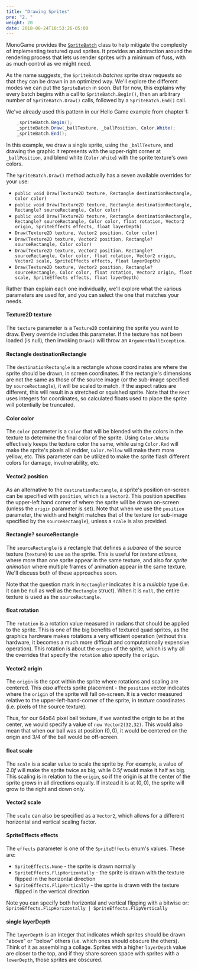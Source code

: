 ```yaml
---
title: "Drawing Sprites"
pre: "2. "
weight: 20
date: 2018-08-24T10:53:26-05:00
---
```


MonoGame provides the [`SpriteBatch`](https://docs.monogame.net/api/Microsoft.Xna.Framework.Graphics.SpriteBatch.html) class to help mitigate the complexity of implementing textured quad sprites.  It provides an abstraction around the rendering process that lets us render sprites with a minimum of fuss, with as much control as we might need.

As the name suggests, the `SpriteBatch` _batches_ sprite draw requests so that they can be drawn in an optimized way.  We'll explore the different modes we can put the `SpriteBatch` in soon.  But for now, this explains why every batch begins with a call to `SpriteBatch.Begin()`, then an arbitrary number of `SpriteBatch.Draw()` calls, followed by a `SpriteBatch.End()` call. 

We've already used this pattern in our Hello Game example from chapter 1:

```csharp
    _spriteBatch.Begin();            
    _spriteBatch.Draw(_ballTexture, _ballPosition, Color.White);
    _spriteBatch.End();
```

In this example, we draw a single sprite, using the `_ballTexture`, and drawing the graphic it represents with the upper-right corner at `_ballPosition`, and blend white (`Color.White`) with the sprite texture's own colors.

The `SpriteBatch.Draw()` method actually has a seven available overrides for your use:

* `public void Draw(Texture2D texture, Rectangle destinationRectangle, Color color)`
* `public void Draw(Texture2D texture, Rectangle destinationRectangle, Rectangle? sourceRectangle, Color color)`
* `public void Draw(Texture2D texture, Rectangle destinationRectangle, Rectangle? sourceRectangle, Color color, float rotation, Vector2 origin, SpriteEffects effects, float layerDepth)`
* `Draw(Texture2D texture, Vector2 position, Color color)`
* `Draw(Texture2D texture, Vector2 position, Rectangle? sourceRectangle, Color color)`
* `Draw(Texture2D texture, Vector2 position, Rectangle? sourceRectangle, Color color, float rotation, Vector2 origin, Vector2 scale, SpriteEffects effects, float layerDepth)`
* `Draw(Texture2D texture, Vector2 position, Rectangle? sourceRectangle, Color color, float rotation, Vector2 origin, float scale, SpriteEffects effects, float layerDepth)`

Rather than explain each one individually, we'll explore what the various parameters are used for, and you can select the one that matches your needs.

#### Texture2D texture
The `texture` parameter is a `Texture2D` containing the sprite you want to draw.  Every override includes this parameter.  If the texture has not been loaded (is null), then invoking `Draw()` will throw an `ArgumentNullException`.

#### Rectangle destinationRectangle
The `destinationRectangle` is a rectangle whose coordinates are where the sprite should be drawn, in screen coordinates.  If the rectangle's dimensions are not the same as those of the source image (or the sub-image specified by `sourceRectangle`), it will be scaled to match.  If the aspect ratios are different, this will result in a stretched or squished sprite.  Note that the `Rect` uses integers for coordinates, so calculated floats used to place the sprite will potentially be truncated.

#### Color color 
The `color` parameter is a `Color` that will be blended with the colors in the texture to determine the final color of the sprite.  Using `Color.White` effectively keeps the texture color the same, while using `Color.Red` will make the sprite's pixels all redder, `Color.Yellow` will make them more yellow, etc.  This parameter can be utilized to make the sprite flash different colors for damage, invulnerability, etc.

#### Vector2 position 
As an alternative to the `destinationRectangle`, a sprite's position on-screen can be specified with `position`, which is a `Vector2`.  This position specifies the upper-left hand corner of where the sprite will be drawn on-screen (unless the `origin` parameter is set).  Note that when we use the `position` parameter, the width and height matches that of the texture (or sub-image specified by the `sourceRectangle`), unless a `scale` is also provided.

#### Rectangle? sourceRectangle 
The `sourceRectangle` is a rectangle that defines a _subarea_ of the source texture (`texture`) to use as the sprite.  This is useful for _texture atlases_, where more than one sprite appear in the same texture, and also for _sprite animation_ where multiple frames of animation appear in the same texture.  We'll discuss both of these approaches soon.

Note that the question mark in `Rectangle?` indicates it is a _nullable_ type (i.e. it can be null as well as the `Rectangle` struct).  When it is `null`, the entire texture is used as the `sourceRectangle`.

#### float rotation
The `rotation` is a rotation value measured in radians that should be applied to the sprite.  This is one of the big benefits of textured quad sprites, as the graphics hardware makes rotations a very efficient operation (without this hardware, it becomes a much more difficult and computationally expensive operation).  This rotation is about the `origin` of the sprite, which is why all the overrides that specify the `rotation` also specify the `origin`.

#### Vector2 origin
The `origin` is the spot within the sprite where rotations and scaling are centered.  This _also_ affects sprite placement - the `position` vector indicates where the `origin` of the sprite will fall on-screen.  It is a vector measured relative to the upper-left-hand-corner of the sprite, in _texture_ coordinates (i.e. pixels of the source texture).  

Thus, for our 64x64 pixel ball texture, if we wanted the origin to be at the center, we would specify a value of `new Vector2(32,32)`.  This would also mean that when our ball was at position $(0,0)$, it would be centered on the origin and 3/4 of the ball would be off-screen.

#### float scale 
The `scale` is a scalar value to scale the sprite by.  For example, a value of $2.0f$ will make the sprite twice as big, while $0.5f$ would make it half as big.  This scaling is in relation to the `origin`, so if the origin is at the center of the sprite grows in all directions equally.  If instead it is at $(0,0)$, the sprite will grow to the right and down only.

#### Vector2 scale 
The `scale` can also be specified as a `Vector2`, which allows for a different horizontal and vertical scaling factor.

#### SpriteEffects effects
The `effects` parameter is one of the `SpriteEffects` enum's values.  These are:

* `SpriteEffects.None` - the sprite is drawn normally
* `SpriteEffects.FlipHorizontally` - the sprite is drawn with the texture flipped in the horizontal direction 
* `SpriteEffects.FlipVertically` - the sprite is drawn with the texture flipped in the vertical direction

Note you can specify both horizontal and vertical flipping with a bitwise or: `SpriteEffects.FlipHorizontally | SpriteEffects.FlipVertically`

#### single layerDepth
The `layerDepth` is an integer that indicates which sprites should be drawn "above" or "below" others (i.e. which ones should obscure the others).  Think of it as assembling a collage.  Sprites with a higher `layerDepth` value are closer to the top, and if they share screen space with sprites with a `lowerDepth`, those sprites are obscured.